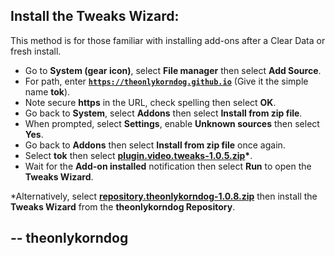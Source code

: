 ## Install the Tweaks Wizard:

This method is for those familiar with installing add-ons after a Clear Data or fresh install. 

<p align="left">
  <ul>
    <li>Go to <strong>System (gear icon)</strong>, select <strong>File manager</strong> then select <strong>Add Source</strong>.</li>
    <li>For path, enter <strong><a href="https://theonlykorndog.github.io"><code>https://theonlykorndog.github.io</code></a></strong> (Give it the simple name <strong>tok</strong>).</li>
    <li>Note secure <strong>https</strong> in the URL, check spelling then select <strong>OK</strong>.</li>
    <li>Go back to <strong>System</strong>, select <strong>Addons</strong> then select <strong>Install from zip file</strong>.</li>
    <li>When prompted, select <strong>Settings</strong>, enable <strong>Unknown sources</strong> then select <strong>Yes</strong>.</li>
    <li>Go back to <strong>Addons</strong> then select <strong>Install from zip file</strong> once again.</li>
    <li>Select <strong>tok</strong> then select <strong><a href="plugin.video.tweaks-1.0.5.zip">plugin.video.tweaks-1.0.5.zip</a>*</strong>.</li>
    <li>Wait for the <strong>Add-on installed</strong> notification then select <strong>Run</strong> to open the <strong>Tweaks Wizard</strong>.</li>
  </ul>
</p>

*Alternatively, select <strong><a href="repository.theonlykorndog-1.0.8.zip">repository.theonlykorndog-1.0.8.zip</a></strong> then install the <strong>Tweaks Wizard</strong> from the <strong>theonlykorndog Repository</strong>.

## -- theonlykorndog

